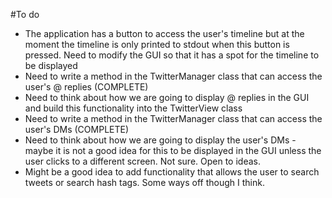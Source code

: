 #To do
- The application has a button to access the user's timeline but at the moment the timeline is only printed to stdout when this button is pressed. Need to modify the GUI so that it has a spot for the timeline to be displayed
- Need to write a method in the TwitterManager class that can access the user's @ replies (COMPLETE)
- Need to think about how we are going to display @ replies in the GUI and build this functionality into the TwitterView class
- Need to write a method in the TwitterManager class that can access the user's DMs (COMPLETE)
- Need to think about how we are going to display the user's DMs - maybe it is not a good idea for this to be displayed in the GUI unless the user clicks to a different screen. Not sure. Open to ideas. 
- Might be a good idea to add functionality that allows the user to  search tweets or search hash tags. Some ways off though I think. 

